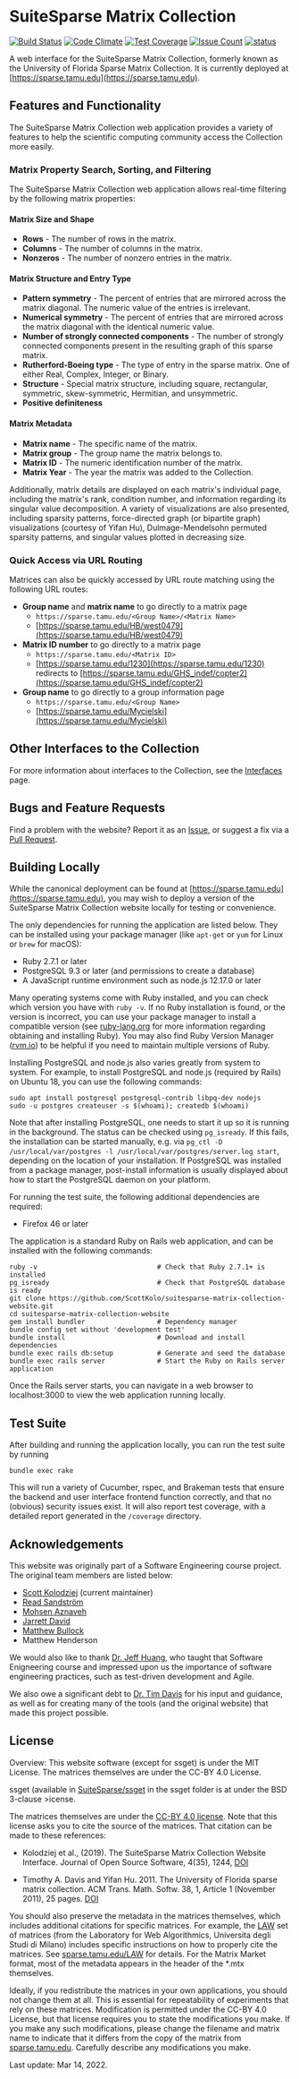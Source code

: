 # SuiteSparse Matrix Collection

[![Build Status](https://semaphoreci.com/api/v1/scottkolo/suitesparse-matrix-collection-website/branches/master/badge.svg)](https://semaphoreci.com/scottkolo/suitesparse-matrix-collection-website) [![Code Climate](https://codeclimate.com/github/ScottKolo/suitesparse-matrix-collection-website/badges/gpa.svg)](https://codeclimate.com/github/ScottKolo/suitesparse-matrix-collection-website) [![Test Coverage](https://codeclimate.com/github/ScottKolo/suitesparse-matrix-collection-website/badges/coverage.svg)](https://codeclimate.com/github/ScottKolo/suitesparse-matrix-collection-website/coverage) [![Issue Count](https://codeclimate.com/github/ScottKolo/suitesparse-matrix-collection-website/badges/issue_count.svg)](https://codeclimate.com/github/ScottKolo/suitesparse-matrix-collection-website) [![status](http://joss.theoj.org/papers/965b1c7bba801c85e9341a3db9013ef8/status.svg)](http://joss.theoj.org/papers/965b1c7bba801c85e9341a3db9013ef8)

A web interface for the SuiteSparse Matrix Collection, formerly known as the University of Florida Sparse Matrix Collection. It is currently deployed at [https://sparse.tamu.edu](https://sparse.tamu.edu).

## Features and Functionality

The SuiteSparse Matrix Collection web application provides a variety of features to help the scientific computing community access the Collection more easily.

### Matrix Property Search, Sorting, and Filtering

The SuiteSparse Matrix Collection web application allows real-time filtering by the following matrix properties:

#### Matrix Size and Shape
  - **Rows** - The number of rows in the matrix.
  - **Columns** - The number of columns in the matrix.
  - **Nonzeros** - The number of nonzero entries in the matrix.

#### Matrix Structure and Entry Type
  - **Pattern symmetry** - The percent of entries that are mirrored across the matrix diagonal. The numeric value of the entries is irrelevant.
  - **Numerical symmetry** - The percent of entries that are mirrored across the matrix diagonal with the identical numeric value.
  - **Number of strongly connected components** - The number of strongly connected components present in the resulting graph of this sparse matrix.
  - **Rutherford-Boeing type** - The type of entry in the sparse matrix. One of either Real, Complex, Integer, or Binary.
  - **Structure** - Special matrix structure, including square, rectangular, symmetric, skew-symmetric, Hermitian, and unsymmetric.
  - **Positive definiteness**

#### Matrix Metadata
  - **Matrix name** - The specific name of the matrix.
  - **Matrix group** - The group name the matrix belongs to.
  - **Matrix ID** - The numeric identification number of the matrix.
  - **Matrix Year** - The year the matrix was added to the Collection.

Additionally, matrix details are displayed on each matrix's individual page, including the matrix's rank, condition number, and information regarding its singular value decomposition. A variety of visualizations are also presented, including sparsity patterns, force-directed graph (or bipartite graph) visualizations (courtesy of Yifan Hu), Dulmage-Mendelsohn permuted sparsity patterns, and singular values plotted in decreasing size.

### Quick Access via URL Routing

Matrices can also be quickly accessed by URL route matching using the following URL routes:

 * **Group name** and **matrix name** to go directly to a matrix page
    * `https://sparse.tamu.edu/<Group Name>/<Matrix Name>`
    * [https://sparse.tamu.edu/HB/west0479](https://sparse.tamu.edu/HB/west0479)
 * **Matrix ID number** to go directly to a matrix page
    * `https://sparse.tamu.edu/<Matrix ID>`
    * [https://sparse.tamu.edu/1230](https://sparse.tamu.edu/1230) redirects to [https://sparse.tamu.edu/GHS_indef/copter2](https://sparse.tamu.edu/GHS_indef/copter2)
 * **Group name** to go directly to a group information page
    * `https://sparse.tamu.edu/<Group Name>`
    * [https://sparse.tamu.edu/Mycielski](https://sparse.tamu.edu/Mycielski)

## Other Interfaces to the Collection

For more information about interfaces to the Collection, see the [Interfaces](https://sparse.tamu.edu/interfaces) page.

## Bugs and Feature Requests

Find a problem with the website? Report it as an [Issue](https://github.com/ScottKolo/suitesparse-matrix-collection-website/issues), or suggest a fix via a [Pull Request](https://github.com/ScottKolo/suitesparse-matrix-collection-website/pulls).

## Building Locally

While the canonical deployment can be found at [https://sparse.tamu.edu](https://sparse.tamu.edu), you may wish to deploy a version of the SuiteSparse Matrix Collection website locally for testing or convenience. 

The only dependencies for running the application are listed below. They can be installed using your package manager (like `apt-get` or `yum` for Linux or `brew` for macOS):

 * Ruby 2.7.1 or later
 * PostgreSQL 9.3 or later (and permissions to create a database)
 * A JavaScript runtime environment such as node.js 12.17.0 or later

Many operating systems come with Ruby installed, and you can check which
version you have with `ruby -v`. If no Ruby installation is found, or the
version is incorrect, you can use your package manager to install a compatible
version (see [ruby-lang.org](https://www.ruby-lang.org) for more information
regarding obtaining and installing Ruby). You may also find Ruby Version
Manager ([rvm.io](https://rvm.io)) to be helpful if you need to maintain
multiple versions of Ruby.

Installing PostgreSQL and node.js also varies greatly from system to system. For example, to install PostgreSQL and node.js (required by Rails) on Ubuntu 18, you can use the following commands:
```shell
sudo apt install postgresql postgresql-contrib libpq-dev nodejs
sudo -u postgres createuser -s $(whoami); createdb $(whoami)
```

Note that after installing PostgreSQL, one needs to start it up so it is running in the background. The status can be checked using `pg_isready`. If this fails, the installation can be started manually, e.g. via `pg_ctl -D /usr/local/var/postgres -l /usr/local/var/postgres/server.log start`, depending on the location of your installation. If PostgreSQL was installed from a package manager, post-install information is usually displayed about how to start the PostgreSQL daemon on your platform.

For running the test suite, the following additional dependencies are required:

 * Firefox 46 or later

The application is a standard Ruby on Rails web application, and can be installed with the following commands:

```shell
ruby -v                              # Check that Ruby 2.7.1+ is installed
pg_isready                           # Check that PostgreSQL database is ready
git clone https://github.com/ScottKolo/suitesparse-matrix-collection-website.git
cd suitesparse-matrix-collection-website
gem install bundler                  # Dependency manager
bundle config set without 'development test'
bundle install                       # Download and install dependencies
bundle exec rails db:setup           # Generate and seed the database
bundle exec rails server             # Start the Ruby on Rails server application
```

Once the Rails server starts, you can navigate in a web browser to localhost:3000 to view the web application running locally.

## Test Suite

After building and running the application locally, you can run the test suite by running

```shell
bundle exec rake
```

This will run a variety of Cucumber, rspec, and Brakeman tests that ensure the backend and user interface frontend function correctly, and that no (obvious) security issues exist. It will also report test coverage, with a detailed report generated in the `/coverage` directory.

## Acknowledgements

This website was originally part of a Software Engineering course project. The original team members are listed below:

* [Scott Kolodziej](http://www.scottkolo.com) (current maintainer)
* [Read Sandström](https://parasol.tamu.edu/people/readamus/)
* [Mohsen Aznaveh](https://parasol.tamu.edu/people/aznaveh/)
* [Jarrett David](https://parasol.tamu.edu/people/jld6827/)
* [Matthew Bullock](https://parasol.tamu.edu/people/fourcow2/)
* Matthew Henderson

We would also like to thank [Dr. Jeff Huang](https://parasol.tamu.edu/~jeff/), who taught that Software Enigneering course and impressed upon us the importance of software engineering practices, such as test-driven development and Agile.

We also owe a significant debt to [Dr. Tim Davis](http://faculty.cse.tamu.edu/davis/) for his input and guidance, as well as for creating many of the tools (and the original website) that made this project possible. 

## License

Overview: This website software (except for ssget) is under the MIT License.
The matrices themselves are under the CC-BY 4.0 License.


ssget (available in [SuiteSparse/ssget](https://github.com/DrTimothyAldenDavis/SuiteSparse)
in the ssget folder is at under the BSD 3-clause >icense.

The matrices themselves are under the
[CC-BY 4.0 license](https://creativecommons.org/licenses/by/4.0/).
Note that this license asks you to cite the source of
the matrices.  That citation can be made to these references:

* Kolodziej et al., (2019). The SuiteSparse Matrix Collection Website Interface.
Journal of Open Source Software, 4(35), 1244,
[DOI](https://doi.org/10.21105/joss.01244)

* Timothy A. Davis and Yifan Hu. 2011. The University of Florida sparse matrix
collection. ACM Trans. Math. Softw. 38, 1, Article 1 (November 2011), 25 pages.
[DOI](https://doi.org/10.1145/2049662.2049663)

You should also preserve the metadata in the matrices themselves, which
includes additional citations for specific matrices.  For example, the
[LAW](http://sparse.tamu.edu/LAW) set of matrices (from the Laboratory for Web
Algorithmics, Universita degli Studi di Milano) includes specific instructions
on how to properly cite the matrices.   See
[sparse.tamu.edu/LAW](http://sparse.tamu.edu/LAW) for details.  For the Matrix
Market format, most of the metadata appears in the header of the *.mtx
themselves.

Ideally, if you redistribute the matrices in your own applications, you should
not change them at all.  This is essential for repeatability of experiments
that rely on these matrices.  Modification is permitted under the CC-BY 4.0
License, but that license requires you to state the modifications you make.  If
you make any such modifications, please change the filename and matrix name to
indicate that it differs from the copy of the matrix from
[sparse.tamu.edu](http://sparse.tamu.edu).  Carefully describe any
modifications you make.

Last update: Mar 14, 2022.
